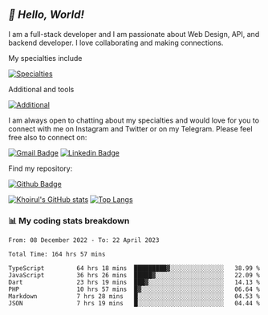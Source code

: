 ## _:wave: Hello, World!_

I am a full-stack developer and I am passionate about Web Design, API, and backend developer. I love collaborating and making connections.

My specialties include

[![Specialties](https://skillicons.dev/icons?i=php,laravel,javascript,react,vue,mysql,tailwind)](https://skillicons.dev)

Additional and tools

[![Additional](https://skillicons.dev/icons?i=bash,vscode,vite,webpack,vercel,git,github,gitlab)](https://skillicons.dev)

I am always open to chatting about my specialties and would love for you to connect with me on Instagram and Twitter or on my Telegram. Please feel free also to connect on:

[![Gmail Badge](https://img.shields.io/badge/-ahmusafir.khoirul@gmail.com-c14438?style=flat&logo=Gmail&logoColor=white&link=mailto:ahmusafir.khoirul@gmail.com)](mailto:ahmusafir.khoirul@gmail.com)
[![Linkedin Badge](https://img.shields.io/badge/-Ahmad_Musafir_Khoirul_Fattah-0072b1?style=flat&logo=Linkedin&logoColor=white&link=https://www.linkedin.com/in/ahmad-musafir-khoirul-fattah-26a53a207/)](https://www.linkedin.com/in/masmuss/)

Find my repository:

[![Github Badge](https://img.shields.io/badge/-masmuss-grey?style=flat&logo=github&logoColor=white&link=https://github.com/masmuss)](https://github.com/masmuss)

[![Khoirul's GitHub stats](https://github-readme-stats.vercel.app/api?username=masmuss&show_icons=true&include_all_commits=true&theme=transparent&layout=compact)](https://github.com/masmuss/github-readme-stats)
[![Top Langs](https://github-readme-stats.vercel.app/api/top-langs/?username=masmuss&theme=transparent&layout=compact)](https://github.com/masmuss/github-readme-stats)

### :bar_chart: My coding stats breakdown

<!--START_SECTION:waka-->

```text
From: 08 December 2022 - To: 22 April 2023

Total Time: 164 hrs 57 mins

TypeScript         64 hrs 18 mins  █████████▓░░░░░░░░░░░░░░░   38.99 %
JavaScript         36 hrs 26 mins  █████▓░░░░░░░░░░░░░░░░░░░   22.09 %
Dart               23 hrs 19 mins  ███▓░░░░░░░░░░░░░░░░░░░░░   14.13 %
PHP                10 hrs 57 mins  █▓░░░░░░░░░░░░░░░░░░░░░░░   06.64 %
Markdown           7 hrs 28 mins   █░░░░░░░░░░░░░░░░░░░░░░░░   04.53 %
JSON               7 hrs 19 mins   █░░░░░░░░░░░░░░░░░░░░░░░░   04.44 %
```

<!--END_SECTION:waka-->
